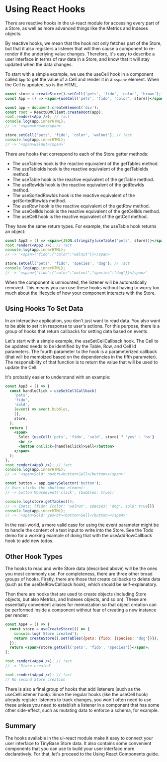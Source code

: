 # Using React Hooks

There are reactive hooks in the ui-react module for accessing every part of a
Store, as well as more advanced things like the Metrics and Indexes objects.

By reactive hooks, we mean that the hook not only fetches part of the Store, but
that it also registers a listener that will then cause a component to re-render
if the underlying value changes. Therefore, it's easy to describe a user
interface in terms of raw data in a Store, and know that it will stay updated
when the data changes.

To start with a simple example, we use the useCell hook in a component called
`App` to get the value of a Cell and render it in a `<span>` element. When the
Cell is updated, so is the HTML.

```jsx
const store = createStore().setCell('pets', 'fido', 'color', 'brown');
const App = () => <span>{useCell('pets', 'fido', 'color', store)}</span>;

const app = document.createElement('div');
const root = ReactDOMClient.createRoot(app);
root.render(<App />); // !act
console.log(app.innerHTML);
// -> '<span>brown</span>'

store.setCell('pets', 'fido', 'color', 'walnut'); // !act
console.log(app.innerHTML);
// -> '<span>walnut</span>'
```

There are hooks that correspond to each of the Store getter methods:

- The useTables hook is the reactive equivalent of the getTables method.
- The useTableIds hook is the reactive equivalent of the getTableIds method.
- The useTable hook is the reactive equivalent of the getTable method.
- The useRowIds hook is the reactive equivalent of the getRowIds method.
- The useSortedRowIds hook is the reactive equivalent of the getSortedRowIds method.
- The useRow hook is the reactive equivalent of the getRow method.
- The useCellIds hook is the reactive equivalent of the getCellIds method.
- The useCell hook is the reactive equivalent of the getCell method.

They have the same return types. For example, the useTable hook returns an
object:

```jsx
const App2 = () => <span>{JSON.stringify(useTable('pets', store))}</span>;
root.render(<App2 />); // !act
console.log(app.innerHTML);
// -> '<span>{"fido":{"color":"walnut"}}</span>'

store.setCell('pets', 'fido', 'species', 'dog'); // !act
console.log(app.innerHTML);
// -> '<span>{"fido":{"color":"walnut","species":"dog"}}</span>'
```

When the component is unmounted, the listener will be automatically removed.
This means you can use these hooks without having to worry too much about the
lifecycle of how your component interacts with the Store.

## Using Hooks To Set Data

In an interactive application, you don't just want to read data. You also want
to be able to set it in response to user's actions. For this purpose, there is a
group of hooks that return callbacks for setting data based on events.

Let's start with a simple example, the useSetCellCallback hook. The Cell to be
updated needs to be identified by the Table, Row, and Cell Id parameters. The
fourth parameter to the hook is a parameterized callback (that will be memoized
based on the dependencies in the fifth parameter). The responsibility of that
function is to return the value that will be used to update the Cell.

It's probably easier to understand with an example:

```jsx
const App3 = () => {
  const handleClick = useSetCellCallback(
    'pets',
    'fido',
    'sold',
    (event) => event.bubbles,
    [],
    store,
  );
  return (
    <span>
      Sold: {useCell('pets', 'fido', 'sold', store) ? 'yes' : 'no'}
      <br />
      <button onClick={handleClick}>Sell</button>
    </span>
  );
};
root.render(<App3 />); // !act
console.log(app.innerHTML);
// -> '<span>Sold: no<br><button>Sell</button></span>'

const button = app.querySelector('button');
// User clicks the <button> element:
// -> button MouseEvent('click', {bubbles: true})

console.log(store.getTables());
// -> {pets: {fido: {color: 'walnut', species: 'dog', sold: true}}}
console.log(app.innerHTML);
// -> '<span>Sold: yes<br><button>Sell</button></span>'
```

In the real-world, a more valid case for using the event parameter might be to
handle the content of a text input to write into the Store. See the Todo demo
for a working example of doing that with the useAddRowCallback hook to add new
todos.

## Other Hook Types

The hooks to read and write Store data (described above) will be the ones you
most commonly use. For completeness, there are three other broad groups of
hooks. Firstly, there are those that create callbacks to delete data (such as
the useDelRowCallback hook), which should be self-explanatory.

Then there are hooks that are used to create objects (including Store objects,
but also Metrics, and Indexes objects, and so on). These are essentially
convenient aliases for memoization so that object creation can be performed
inside a component without fear of creating a new instance per render:

```jsx
const App4 = () => {
  const store = useCreateStore(() => {
    console.log('Store created');
    return createStore().setTables({pets: {fido: {species: 'dog'}}});
  });
  return <span>{store.getCell('pets', 'fido', 'species')}</span>;
};

root.render(<App4 />); // !act
// -> 'Store created'

root.render(<App4 />); // !act
// No second Store creation
```

There is also a final group of hooks that add listeners (such as the
useCellListener hook). Since the regular hooks (like the useCell hook) already
register listeners to track changes, you won't often need to use these unless
you need to establish a listener in a component that has some other side-effect,
such as mutating data to enforce a schema, for example.

## Summary

The hooks available in the ui-react module make it easy to connect your user
interface to TinyBase Store data. It also contains some convenient components
that you can use to build your user interface more declaratively. For that,
let's proceed to the Using React Components guide.
